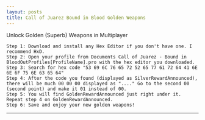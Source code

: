 ```yaml
---
layout: posts
title: Call of Juarez Bound in Blood Golden Weapons 
---
```


Unlock Golden (Superb) Weapons in Multiplayer

    Step 1: Download and install any Hex Editor if you don't have one. I recommend HxD.
    Step 2: Open your profile from Documents Call of Juarez - Bound in BloodOutProfiles[ProfileName].pro with the hex editor you downloaded.
    Step 3: Search for hex code "53 69 6C 76 65 72 52 65 77 61 72 64 41 6E 6E 6F 75 6E 63 65 64"
    Step 4: After the code you found (displayed as SilverRewardAnnounced), there will be much 00 00 00 displayed as "...." Go to the second 00 (second point) and make it 01 instead of 00.
    Step 5: You will find GoldenRewardAnnounced just right under it. Repeat step 4 on GoldenRewardAnnounced.
    Step 6: Save and enjoy your new golden weapons!



---

